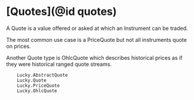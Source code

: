 # [Quotes](@id quotes)

A Quote is a value offered or asked at which an Instrument can be traded.

The most common use case is a PriceQuote but not all instruments quote on prices.

Another Quote type is OhlcQuote which describes historical prices as if they were historical ranged quote streams.

```@docs
    Lucky.AbstractQuote
    Lucky.Quote
    Lucky.PriceQuote
    Lucky.OhlcQuote
```